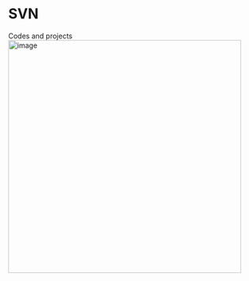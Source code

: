 # SVN
Codes and projects
<img width="468" alt="image" src="https://github.com/Braddgithub/SVN/assets/74971443/c2079ba5-95f3-490e-bb7f-866dd901b510">
